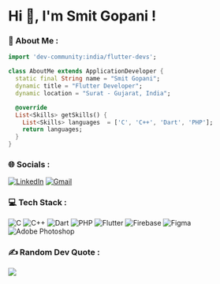 # Hi 👋, I'm Smit Gopani !

### 💫 About Me :
``` dart
import 'dev-community:india/flutter-devs';

class AboutMe extends ApplicationDeveloper {
  static final String name = "Smit Gopani";
  dynamic title = "Flutter Developer";
  dynamic location = "Surat - Gujarat, India";

  @override
  List<Skills> getSkills() {    
    List<Skills> languages  = ['C', 'C++', 'Dart', 'PHP'];
    return languages;   
  }
}
```

### 🌐 Socials :
[![LinkedIn](https://img.shields.io/badge/LinkedIn-0072b1.svg?style=box&logo=linkedin&logoColor=white)](https://www.linkedin.com/in/smitgopani15)
[![Gmail](https://img.shields.io/badge/Gmail-BB001B.svg?style=box&logo=gmail&logoColor=white)](smgopani15@gmail.com)

### 💻 Tech Stack :
![C](https://img.shields.io/badge/C-232531.svg?style=box&logo=c&logoColor=white) 
![C++](https://img.shields.io/badge/C++-232531.svg?style=box&logo=c%2B%2B&logoColor=white)
![Dart](https://img.shields.io/badge/Dart-232531.svg?style=box&logo=dart&logoColor=white)
![PHP](https://img.shields.io/badge/PHP-232531.svg?style=box&logo=php&logoColor=white)
![Flutter](https://img.shields.io/badge/Flutter-232531.svg?style=box&logo=flutter&logoColor=white)
![Firebase](https://img.shields.io/badge/Firebase-232531.svg?style=box&logo=firebase&logoColor=white)
![Figma](https://img.shields.io/badge/Figma-232531.svg?style=box&logo=figma&logoColor=white)
![Adobe Photoshop](https://img.shields.io/badge/Photoshop-232531.svg?style=box&logo=adobephotoshop&logoColor=white)

### ✍️ Random Dev Quote :
![](https://quotes-github-readme.vercel.app/api?type=horizontal&theme=dark)
